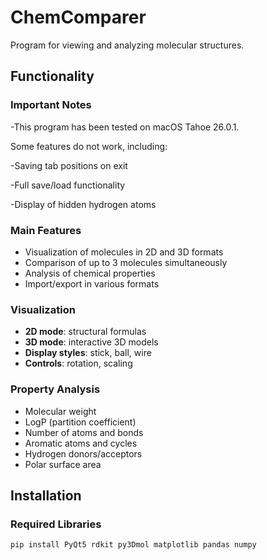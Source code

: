 # ChemComparer

Program for viewing and analyzing molecular structures.

## Functionality

### Important Notes

-This program has been tested on macOS Tahoe 26.0.1.

Some features do not work, including:

-Saving tab positions on exit

-Full save/load functionality

-Display of hidden hydrogen atoms

### Main Features
- Visualization of molecules in 2D and 3D formats
- Comparison of up to 3 molecules simultaneously
- Analysis of chemical properties
- Import/export in various formats

### Visualization
- **2D mode**: structural formulas
- **3D mode**: interactive 3D models
- **Display styles**: stick, ball, wire
- **Controls**: rotation, scaling

### Property Analysis
- Molecular weight
- LogP (partition coefficient)
- Number of atoms and bonds
- Aromatic atoms and cycles
- Hydrogen donors/acceptors
- Polar surface area

## Installation

### Required Libraries
```bash
pip install PyQt5 rdkit py3Dmol matplotlib pandas numpy
